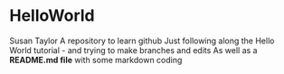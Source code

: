 # HelloWorld
Susan Taylor
A repository to learn github
Just following along the Hello World tutorial - and trying to make branches and edits
As well as a **README.md file** with some markdown coding
